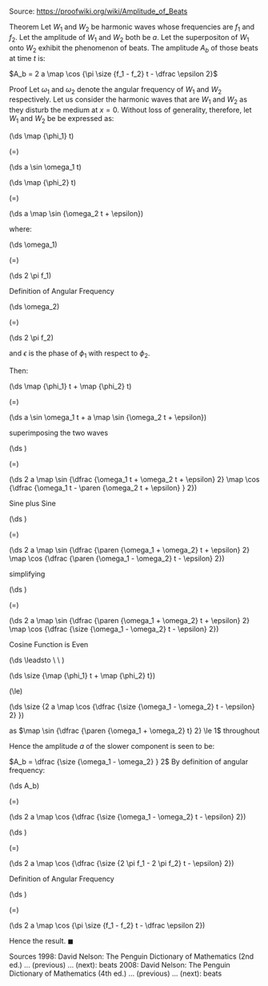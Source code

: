 # 

Source: https://proofwiki.org/wiki/Amplitude_of_Beats

Theorem
Let $W_1$ and $W_2$ be harmonic waves whose frequencies are $f_1$ and $f_2$.
Let the amplitude of $W_1$ and $W_2$ both be $a$.
Let the superpositon of $W_1$ onto $W_2$ exhibit the phenomenon of beats.
The amplitude $A_b$ of those beats at time $t$ is:

$A_b = 2 a \map \cos {\pi \size {f_1 - f_2} t - \dfrac \epsilon 2}$


Proof
Let $\omega_1$ and $\omega_2$ denote the angular frequency of $W_1$ and $W_2$ respectively.
Let us consider the harmonic waves that are $W_1$ and $W_2$ as they disturb the medium at $x = 0$.
Without loss of generality, therefore, let $W_1$ and $W_2$ be be expressed as:














\(\ds \map {\phi_1} t\)

\(=\)







\(\ds a \sin \omega_1 t\)




















\(\ds \map {\phi_2} t\)

\(=\)







\(\ds a \map \sin {\omega_2 t + \epsilon}\)









where:














\(\ds \omega_1\)

\(=\)







\(\ds 2 \pi f_1\)





Definition of Angular Frequency














\(\ds \omega_2\)

\(=\)







\(\ds 2 \pi f_2\)









and $\epsilon$ is the phase of $\phi_1$ with respect to $\phi_2$.

Then:














\(\ds \map {\phi_1} t + \map {\phi_2} t\)

\(=\)







\(\ds a \sin \omega_1 t + a \map \sin {\omega_2 t + \epsilon}\)





superimposing the two waves














\(\ds \)

\(=\)







\(\ds 2 a \map \sin {\dfrac {\omega_1 t + \omega_2 t + \epsilon} 2} \map \cos {\dfrac {\omega_1 t - \paren {\omega_2 t + \epsilon} } 2}\)





Sine plus Sine














\(\ds \)

\(=\)







\(\ds 2 a \map \sin {\dfrac {\paren {\omega_1 + \omega_2} t + \epsilon} 2} \map \cos {\dfrac {\paren {\omega_1 - \omega_2} t - \epsilon} 2}\)





simplifying














\(\ds \)

\(=\)







\(\ds 2 a \map \sin {\dfrac {\paren {\omega_1 + \omega_2} t + \epsilon} 2} \map \cos {\dfrac {\size {\omega_1 - \omega_2} t - \epsilon} 2}\)





Cosine Function is Even








\(\ds \leadsto \ \ \)





\(\ds \size {\map {\phi_1} t + \map {\phi_2} t}\)

\(\le\)







\(\ds \size {2 a \map \cos {\dfrac {\size {\omega_1 - \omega_2} t - \epsilon} 2} }\)





as $\map \sin {\dfrac {\paren {\omega_1 + \omega_2} t} 2} \le 1$ throughout




Hence the amplitude $a$ of the slower component is seen to be:

$A_b = \dfrac {\size {\omega_1 - \omega_2} } 2$
By definition of angular frequency:














\(\ds A_b\)

\(=\)







\(\ds 2 a \map \cos {\dfrac {\size {\omega_1 - \omega_2} t - \epsilon} 2}\)




















\(\ds \)

\(=\)







\(\ds 2 a \map \cos {\dfrac {\size {2 \pi f_1 - 2 \pi f_2} t - \epsilon} 2}\)





Definition of Angular Frequency














\(\ds \)

\(=\)







\(\ds 2 a \map \cos {\pi \size {f_1 - f_2} t - \dfrac \epsilon 2}\)









Hence the result.
$\blacksquare$


Sources
1998: David Nelson: The Penguin Dictionary of Mathematics (2nd ed.) ... (previous) ... (next): beats
2008: David Nelson: The Penguin Dictionary of Mathematics (4th ed.) ... (previous) ... (next): beats




